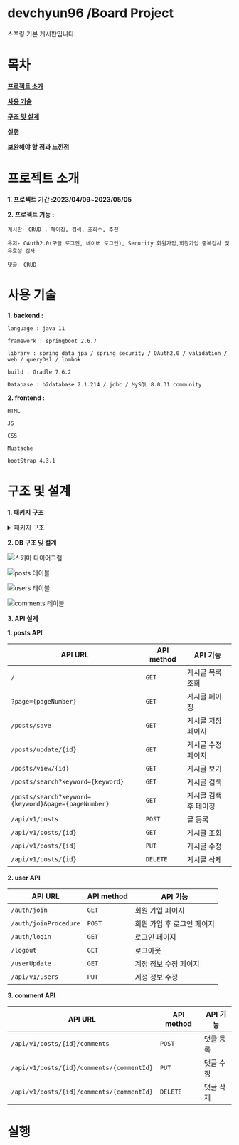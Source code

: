 # devchyun96 /Board Project
스프링 기본 게시판입니다.


# 목차
**[프로젝트 소개](#프로젝트-소개)**

**[사용 기술](#사용-기술)**

**[구조 및 설계](#구조-및-설계)**

**[실행](#실행)**

**보완해야 할 점과 느낀점**





# 프로젝트 소개
**1. 프로젝트 기간 :2023/04/09~2023/05/05** 


**2. 프로젝트 기능 :**

    게시판- CRUD , 페이징, 검색, 조회수, 추천

    유저- OAuth2.0(구글 로그인, 네이버 로그인), Security 회원가입,회원가입 중복검사 및 유효성 검사

    댓글- CRUD



# 사용 기술


**1. backend :** 

    language : java 11
    
    framework : springboot 2.6.7
  
    library : spring data jpa / spring security / OAuth2.0 / validation / web / queryDsl / lombok
    
    build : Gradle 7.6.2
    
    Database : h2database 2.1.214 / jdbc / MySQL 8.0.31 community
    
    
    
**2. frontend :**

    HTML
    
    JS
    
    CSS
    
    Mustache
    
    bootStrap 4.3.1
    
    
    
# 구조 및 설계
**1. 패키지 구조**
<details>
<summary> 패키지 구조 </summary>

```
src
├─└main
│──├java
│──├─└BoardService
│──├─────└ board
│──├────────├ config 
│──├────────│──└JpaConfig        
│──├────────├ controller
│──├────────│──├ CommentApiContoller
│──├────────│──├ PostsApiController
│──├────────│──├ PostsIndexController
│──├────────│──├ UserApiController
│──├────────│──└ UserIndexController
│──├────────├ domain
│──├────────│──├ BaseTimeEntity
│──├────────│──├ Comment
│──├────────│──├ Posts
│──├────────│──├ Role
│──├────────│──└ User
│──├────────├ dto
│──├────────│─── commentdto
│──├────────│────├ CommentRequestDto
│──├────────│────└ CommentResponseDto
│──├────────│─── postsdto
│──├────────│────├ PostsListDto
│──├────────│────├ PostsResponseDto
│──├────────│────├ PostsSaveDto
│──├────────│────└ PostsUpdateDto
│──├────────│─── userdto
│──├────────│────├ UserRequestDto
│──├────────│────└ UserResponseDto
│──├────────├ repository
│──├────────│─── commentrespository
│──├────────│────└ CommentRepository
│──├────────│─── postsrepository
│──├────────│────├ PostsRepository
│──├────────│────├ PostsRepositoryCustom
│──├────────│────└ PostsRepositoryCustomImpl
│──├────────│─── userrepository
│──├────────│────└ UserRepository
│──├────────├ security
│──├────────│─── auth
│──├────────│────├ CustomAuthFailHandler
│──├────────│────├ CustomUserDetails
│──├────────│────├ CustomUserDetailService
│──├────────│────├ LoginUser
│──├────────│────└ LoginUserArgumentResolver
│──├────────│─── config
│──├────────│────├ SecurityConfig
│──├────────│────└ WebConfig
│──├────────│─── oauth
│──├────────│────├ CustomOAuth2UserService
│──├────────│────└ OAuthAttributes
│──├────────│─── validator
│──├────────│────├ AbstractValidator
│──├────────│────├ EmailValidate
│──├────────│────├ NicknameValidate
│──├────────│────└ UsernameValidate
│──├────────├ service
│──├────────│──├ CommentService
│──├────────│──├ PostsService
│──├────────│──└ UserService
│──├────────└ Application
│──├ resources
│──├── static
│──├─────├ css
│──├─────│──└ Board.css
│──├─────├ js
│──├─────│──└ app
│──├─────│─────└ index.js
│──├── templates
│──├─────├ comments
│──├─────├──├ commentForm.mustache
│──├─────├──└ commentList.mustache
│──├─────├ layout
│──├─────├──├ footer.mustache
│──├─────├──└ header.mustache
│──├─────├ posts
│──├─────├──├ postsSave.mustache
│──├─────├──├ postsSearch.mustache
│──├─────├──├ postsUpdate.mustache
│──├─────├──└ postsView.mustache
│──├─────└ users
│──├─────├──├ userJoin.mustache
│──├─────├──├ userLogin.mustache
│──├─────├──└ userUpdate.mustache
│──├─────└ index.mustache
│──├─ application.properties  
│──└─ application-oauth.properties
└ test
```
    
</details>


**2. DB 구조 및 설계**

![스키마 다이어그램](https://user-images.githubusercontent.com/74132326/236361155-83dd5b31-9c2d-4032-a8e9-ddf792540402.jpg)

![posts 테이블](https://user-images.githubusercontent.com/74132326/236364642-88e42b3e-d019-463a-aed6-6765cab7c653.jpg)

![users 테이블](https://user-images.githubusercontent.com/74132326/236364657-586597da-5955-43a9-80fd-a5cd2bde7acc.jpg)

![comments 테이블](https://user-images.githubusercontent.com/74132326/236364663-ca29944b-7d1c-41a7-bfba-f4eaf369eaac.jpg)

**3. API 설계**

****1. posts API****

| API URL | API method|  API 기능    |
| ------- | --------- | ----------------- |
|  ` / `  |  `GET`   |  게시글 목록 조회 |
|  `?page={pageNumber}` | `GET` | 게시글 페이징 | 
|  `/posts/save`| `GET` | 게시글 저장 페이지 |
|  `/posts/update/{id}` | `GET` | 게시글 수정 페이지 |
|  `/posts/view/{id}`   | `GET` | 게시글 보기 |
|  `/posts/search?keyword={keyword}` | `GET` | 게시글 검색 |
| `/posts/search?keyword={keyword}&page={pageNumber}` | `GET` | 게시글 검색 후 페이징 |
| `/api/v1/posts` | `POST` | 글 등록 |
| `/api/v1/posts/{id}` | `GET` | 게시글 조회 |
| `/api/v1/posts/{id}` | `PUT` | 게시글 수정 |
| `/api/v1/posts/{id}` | `DELETE` | 게시글 삭제 | 

****2. user API****

| API URL | API method|  API 기능    |
| ------- | --------- | ----------------- |
| `/auth/join`  | `GET`  | 회원 가입 페이지  |
| `/auth/joinProcedure`  | `POST` | 회원 가입 후 로그인 페이지 |
| `/auth/login` | `GET` | 로그인 페이지 |
| `/logout`| `GET` | 로그아웃 |
| `/userUpdate` | `GET` | 계정 정보 수정 페이지 |
| `/api/v1/users` | `PUT` | 계정 정보 수정 |

****3. comment API****

| API URL | API method|  API 기능    |
| ------- | --------- | ----------------- |
| `/api/v1/posts/{id}/comments` | `POST` | 댓글 등록 |
| `/api/v1/posts/{id}/comments/{commentId}` | `PUT` | 댓글 수정 |
| `/api/v1/posts/{id}/comments/{commentId}` | `DELETE` | 댓글 삭제 |

# 실행

    

    

